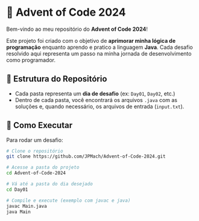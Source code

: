# 🎄 Advent of Code 2024

Bem-vindo ao meu repositório do **Advent of Code 2024**!

Este projeto foi criado com o objetivo de **aprimorar minha lógica de programação** enquanto aprendo e pratico a linguagem **Java**. Cada desafio resolvido aqui representa um passo na minha jornada de desenvolvimento como programador.

## 📁 Estrutura do Repositório

- Cada pasta representa um **dia de desafio** (ex: `Day01`, `Day02`, etc.)
- Dentro de cada pasta, você encontrará os arquivos `.java` com as soluções e, quando necessário, os arquivos de entrada (`input.txt`).


## 🚀 Como Executar

Para rodar um desafio:

```bash
# Clone o repositório
git clone https://github.com/JPMach/Advent-of-Code-2024.git

# Acesse a pasta do projeto
cd Advent-of-Code-2024

# Vá até a pasta do dia desejado
cd Day01

# Compile e execute (exemplo com javac e java)
javac Main.java
java Main
